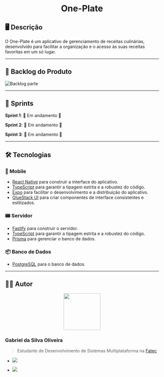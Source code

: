 <div align="center">
  <h1>One-Plate</h1>
</div>

## 🖥️ Descrição

O One-Plate é um aplicativo de gerenciamento de receitas culinárias, desenvolvido para facilitar a organização e o acesso às suas receitas favoritas em um só lugar.

---

## 📖 Backlog do Produto

<img src="documentation/images/backlog1Table.png" alt="Backlog parte">


---

## 📅 Sprints

**Sprint 1**: 🚧 Em andamento 🚧

**Sprint 2**: 🚧 Em andamento 🚧

**Sprint 3**: 🚧 Em andamento 🚧

---

## 🛠️ Tecnologias

### 📱 Mobile
- [React Native](https://reactnative.dev/) para construir a interface do aplicativo.
- [TypeScript](https://www.typescriptlang.org/) para garantir a tipagem estrita e a robustez do código.
- [Expo](https://expo.dev/) para facilitar o desenvolvimento e a distribuição do aplicativo.
- [GlueStack UI](https://glue-stack.com/) para criar componentes de interface consistentes e estilizados.

### 📟 Servidor
- [Fastify](https://fastify.dev/) para construir o servidor.
- [TypeScript](https://www.typescriptlang.org/) para garantir a tipagem estrita e a robustez do código.
- [Prisma](https://www.prisma.io/) para gerenciar o banco de dados.

### 📦 Banco de Dados
- [PostgreSQL](https://www.postgresql.org/) para o banco de dados.

---

<!-- ## 📁 Estrutura do Repositório

O projeto segue uma arquitetura de microserviços com separação clara de
responsabilidades:

- **`one-plate-server/`**: API REST desenvolvida em NestJS que gerencia e criptografia as senhas,notas seguras e usuarios.
- **`one-plate-mobile/`**: Aplicativo mobile desenvolvida com Expo.
- **`documentation/`**: Documentação técnica e relatórios de progresso do
  projeto

--- -->

<!-- ## 🚀 Instalação

Para configurar e executar o projeto localmente, siga estas etapas:

### Pré-requisitos

Certifique-se de ter instalado:
- Node.js
- Yarn ou npm
- PostgreSQL

### Passos

1. Clone o repositório:
   ```bash
   git clone https://github.com/kaufon/enigma.git
   ```
2. Configuracao do servidor:
   <br/>
   2.1 Instale as dependencias
  ```bash
    cd enigma-server/
    npm install
   ``` 
  2.2 Configure as variaveis ambientes
  ```bash
    cp .env.example .env
   ```
  2.3 Inicie o container docker
  ```bash
    docker compose up -d &&
    npx prisma migrate dev
   ```
  2.4 Inicie o servidor
  ```bash
    npm run start:dev
   ```
3. Configuracao do mobile:
   <br/>
  3.1 Instale as dependencias
  ```bash
    cd enigma-mobile/
    npm install
   ```
  3.2 Configure as variaveis ambientes
  ```bash
    cp .env.example .env
   ```
  3.3 Inicie a aplicacao
  ```bash
    npm run start
   ```

--- -->

## 👨‍💻 Autor

<div align="center">
  <img src="https://github.com/Tico1606.png?size=220" width=120px> 
</div>
 
### Gabriel da Silva Oliveira

> Estudante de Desenvolvimento de Sistemas Multiplataforma na [Fatec](https://fatecsjc-prd.azurewebsites.net/)

- <a href="https://github.com/Tico1606"><img src="https://img.shields.io/badge/GitHub-100000?style=for-the-badge&logo=github&logoColor=white"></a>  

- <a href="linkedin.com/in/gabriel-oliveira-884ba5282/"><img src="https://img.shields.io/badge/LinkedIn-0077B5?style=for-the-badge&logo=linkedin&logoColor=white"></a>
